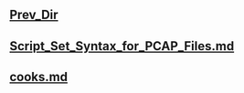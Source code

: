 ## [Prev_Dir](../)
## [Script_Set_Syntax_for_PCAP_Files.md](Script_Set_Syntax_for_PCAP_Files.md)
## [cooks.md](cooks.md)
